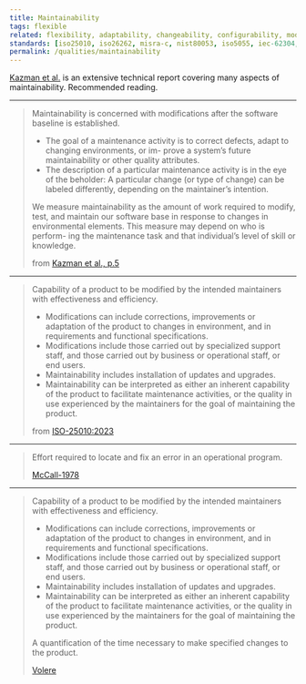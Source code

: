 ```yaml
---
title: Maintainability
tags: flexible
related: flexibility, adaptability, changeability, configurability, modularity
standards: [iso25010, iso26262, misra-c, nist80053, iso5055, iec-62304, iec61508, hl7]
permalink: /qualities/maintainability
---
```


[Kazman et al.](/references/#kazman-maintainability) is an extensive technical report covering many aspects of maintainability. Recommended reading.

<hr class="with-no-margin"/>

>Maintainability is concerned with modifications after the software baseline is established.
>
>* The goal of a maintenance activity is to correct defects, adapt to changing environments, or im-
prove a system’s future maintainability or other quality attributes.
>* The description of a particular maintenance activity is in the eye of the beholder: A particular
change (or type of change) can be labeled differently, depending on the maintainer’s intention.
>
>We measure maintainability as the amount of work required to modify, test, and maintain our software
base in response to changes in environmental elements. This measure may depend on who is perform-
ing the maintenance task and that individual’s level of skill or knowledge.
>
>from [Kazman et al., p.5](/references/#kazman-maintainability)

<hr class="with-no-margin"/>

>Capability of a product to be modified by the intended maintainers with effectiveness and efficiency.
>
>* Modifications can include corrections, improvements or adaptation of the product to changes in environment, and in requirements and functional specifications. 
>* Modifications include those carried out by specialized support staff, and those carried out by business or operational staff, or end users.
>* Maintainability includes installation of updates and upgrades.
>* Maintainability can be interpreted as either an inherent capability of the product to facilitate maintenance activities, or the quality in use experienced by the maintainers for the goal of maintaining the product.
>
>from [ISO-25010:2023](/references/#iso-25010-2023)


<hr class="with-no-margin"/>

> Effort required to locate and fix an error in an operational program.
>
> [McCall-1978](/references/#mccall)

<hr class="with-no-margin"/>

>Capability of a product to be modified by the intended maintainers with effectiveness and efficiency.
>
>* Modifications can include corrections, improvements or adaptation of the product to changes in environment, and in requirements and functional specifications.
>* Modifications include those carried out by specialized support staff, and those carried out by business or operational staff, or end users.
>* Maintainability includes installation of updates and upgrades.
>* Maintainability can be interpreted as either an inherent capability of the product to facilitate maintenance activities, or the quality in use experienced by the maintainers for the goal of maintaining the product.
>
>A quantification of the time necessary to make specified changes to the product.
>
>[Volere](https://www.volere.org/)
